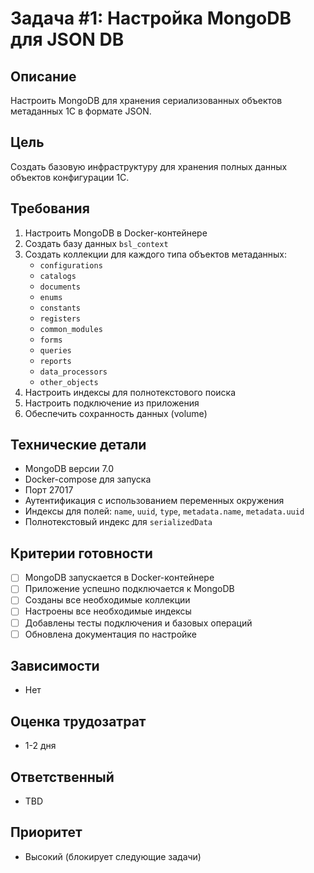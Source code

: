 # Задача #1: Настройка MongoDB для JSON DB

## Описание
Настроить MongoDB для хранения сериализованных объектов метаданных 1С в формате JSON.

## Цель
Создать базовую инфраструктуру для хранения полных данных объектов конфигурации 1С.

## Требования
1. Настроить MongoDB в Docker-контейнере
2. Создать базу данных `bsl_context`
3. Создать коллекции для каждого типа объектов метаданных:
   - `configurations`
   - `catalogs`
   - `documents`
   - `enums`
   - `constants`
   - `registers`
   - `common_modules`
   - `forms`
   - `queries`
   - `reports`
   - `data_processors`
   - `other_objects`
4. Настроить индексы для полнотекстового поиска
5. Настроить подключение из приложения
6. Обеспечить сохранность данных (volume)

## Технические детали
- MongoDB версии 7.0
- Docker-compose для запуска
- Порт 27017
- Аутентификация с использованием переменных окружения
- Индексы для полей: `name`, `uuid`, `type`, `metadata.name`, `metadata.uuid`
- Полнотекстовый индекс для `serializedData`

## Критерии готовности
- [ ] MongoDB запускается в Docker-контейнере
- [ ] Приложение успешно подключается к MongoDB
- [ ] Созданы все необходимые коллекции
- [ ] Настроены все необходимые индексы
- [ ] Добавлены тесты подключения и базовых операций
- [ ] Обновлена документация по настройке

## Зависимости
- Нет

## Оценка трудозатрат
- 1-2 дня

## Ответственный
- TBD

## Приоритет
- Высокий (блокирует следующие задачи)
